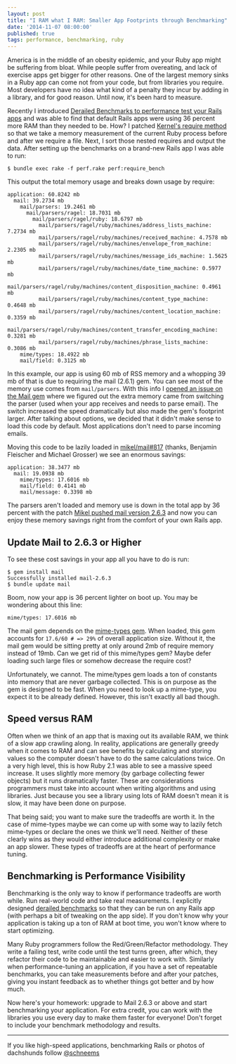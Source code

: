 ```yaml
---
layout: post
title: "I RAM what I RAM: Smaller App Footprints through Benchmarking"
date: '2014-11-07 08:00:00'
published: true
tags: performance, benchmarking, ruby
---
```


America is in the middle of an obesity epidemic, and your Ruby app might be suffering from bloat. While people suffer from overeating, and lack of exercise apps get bigger for other reasons. One of the largest memory sinks in a Ruby app can come not from your code, but from libraries you require. Most developers have no idea what kind of a penalty they incur by adding in a library, and for good reason. Until now, it's been hard to measure.

Recently I introduced [Derailed Benchmarks to performance test your Rails apps](https://github.com/schneems/derailed_benchmarks) and was able to find that default Rails apps were using 36 percent  more RAM than they needed to be. How? I patched [Kernel's require method](https://github.com/schneems/derailed_benchmarks/blob/master/lib/derailed_benchmarks/tasks.rb#L134-L165) so that we take a memory measurement of the current Ruby process before and after we require a file. Next, I sort those nested requires and output the data. After setting up the benchmarks on a brand-new Rails app I was able to run:

```
$ bundle exec rake -f perf.rake perf:require_bench
```

This output the total memory usage and breaks down usage by require:

```
application: 60.8242 mb
  mail: 39.2734 mb
    mail/parsers: 19.2461 mb
      mail/parsers/ragel: 18.7031 mb
        mail/parsers/ragel/ruby: 18.6797 mb
          mail/parsers/ragel/ruby/machines/address_lists_machine: 7.2734 mb
          mail/parsers/ragel/ruby/machines/received_machine: 4.7578 mb
          mail/parsers/ragel/ruby/machines/envelope_from_machine: 2.2305 mb
          mail/parsers/ragel/ruby/machines/message_ids_machine: 1.5625 mb
          mail/parsers/ragel/ruby/machines/date_time_machine: 0.5977 mb
          mail/parsers/ragel/ruby/machines/content_disposition_machine: 0.4961 mb
          mail/parsers/ragel/ruby/machines/content_type_machine: 0.4648 mb
          mail/parsers/ragel/ruby/machines/content_location_machine: 0.3359 mb
          mail/parsers/ragel/ruby/machines/content_transfer_encoding_machine: 0.3281 mb
          mail/parsers/ragel/ruby/machines/phrase_lists_machine: 0.3086 mb
    mime/types: 18.4922 mb
    mail/field: 0.3125 mb
```

In this example, our app is using 60 mb of RSS memory and a whopping 39 mb of that is due to requiring the mail (2.6.1) gem. You can see most of the memory use comes from `mail/parsers`. With this info I [opened an issue on the Mail gem](https://github.com/mikel/mail/issues/812) where we figured out the extra memory came from switching the parser (used when your app receives and needs to parse email). The switch increased the speed dramatically but also made the gem's footprint larger. After talking about options, we decided that it didn't make sense to load this code by default. Most applications don't need to parse incoming emails.

Moving this code to be lazily loaded in [mikel/mail#817](https://github.com/mikel/mail/pull/817) (thanks, Benjamin Fleischer and Michael Grosser) we see an enormous savings:


```
application: 38.3477 mb
  mail: 19.0938 mb
    mime/types: 17.6016 mb
    mail/field: 0.4141 mb
    mail/message: 0.3398 mb
```

The parsers aren't loaded and memory use is down in the total app by 36 percent with the patch [Mikel pushed mail version 2.6.3](https://github.com/mikel/mail/pull/817#issuecomment-61474145) and now you can enjoy these memory savings right from the comfort of your own Rails app.

## Update Mail to 2.6.3 or Higher

To see these cost savings in your app all you have to do is run:

```
$ gem install mail
Successfully installed mail-2.6.3
$ bundle update mail
```

Boom, now your app is 36 percent lighter on boot up. You may be wondering about this line:

```
mime/types: 17.6016 mb
```

The mail gem depends on the [mime-types gem](https://github.com/halostatue/mime-types/). When loaded, this gem accounts for `17.6/60 # => 29%` of overall application size. Without it, the mail gem would be sitting pretty at only around 2mb of require memory instead of 19mb. Can we get rid of this mime/types gem? Maybe defer loading such large files or somehow decrease the require cost?

Unfortunately, we cannot. The mime/types gem loads a ton of constants into memory that are never garbage collected. This is on purpose as the gem is designed to be fast. When you need to look up a mime-type, you expect it to be already defined. However, this isn't exactly all bad though.



## Speed versus RAM

Often when we think of an app that is maxing out its available RAM, we think of a slow app crawling along. In reality, applications are generally greedy when it comes to RAM and can see benefits by calculating and storing values so the computer doesn't have to do the same calculations twice. On a very high level, this is how Ruby 2.1 was able to see a massive speed increase. It uses slightly more memory (by garbage collecting fewer objects) but it runs dramatically faster. These are considerations programmers must take into account when writing algorithms and using libraries. Just because you see a library using lots of RAM doesn't mean it is slow, it may have been done on purpose.

That being said; you want to make sure the tradeoffs are worth it. In the case of mime-types maybe we can come up with some way to lazily fetch mime-types or declare the ones we think we'll need. Neither of these clearly wins as they would either introduce additional complexity or make an app slower. These types of tradeoffs are at the heart of performance tuning.

## Benchmarking is Performance Visibility

Benchmarking is the only way to know if performance tradeoffs are worth while. Run real-world code and take real measurements. I explicitly designed [derailed benchmarks](https://github.com/schneems/derailed_benchmarks) so that they can be run on any Rails app (with perhaps a bit of tweaking on the app side). If you don't know why your application is taking up a ton of RAM at boot time, you won't know where to start optimizing.

Many Ruby programmers follow the Red/Green/Refactor methodology. They write a failing test, write code until the test turns green,  after which, they refactor their code to be maintainable and easier to work with. Similarly when performance-tuning an application, if you have a set of repeatable benchmarks, you can take measurements before and after your patches, giving you instant feedback as to whether things got better and by how much.

Now here's your homework: upgrade to Mail 2.6.3 or above and start benchmarking your application. For extra credit, you can work with the libraries you use every day to make them faster for everyone! Don't forget to include your benchmark methodology and results.

---
If you like high-speed applications, benchmarking Rails or photos of dachshunds follow [@schneems](https://twitter.com/schneems)

